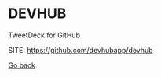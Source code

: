 # DEVHUB
 
 TweetDeck for GitHub
 
 SITE: https://github.com/devhubapp/devhub

 [Go back](https://portable-linux-apps.github.io/apps.html)
